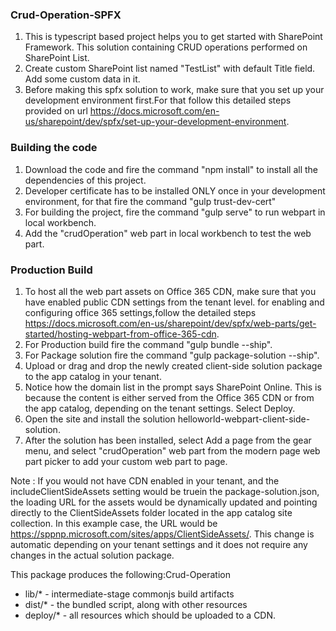 ### Crud-Operation-SPFX
1. This is typescript based project helps you to get started with SharePoint Framework. This solution containing CRUD operations performed on SharePoint List.
2. Create custom SharePoint list named "TestList" with default Title field. Add some custom data in it.
3. Before making this spfx solution to work, make sure that you set up your development environment first.For that follow this detailed steps provided on url https://docs.microsoft.com/en-us/sharepoint/dev/spfx/set-up-your-development-environment.


### Building the code
1. Download the code and fire the command "npm install" to install all the dependencies of this project.
2. Developer certificate has to be installed ONLY once in your development environment, for that fire the command "gulp trust-dev-cert"
3. For building the project, fire the command "gulp serve" to run webpart in local workbench.
4. Add the "crudOperation" web part in local workbench to test the web part.

### Production Build
1. To host all the web part assets on Office 365 CDN, make sure that you have enabled public CDN settings from the tenant level.
  for enabling and configuring office 365 settings,follow the detailed steps https://docs.microsoft.com/en-us/sharepoint/dev/spfx/web-parts/get-started/hosting-webpart-from-office-365-cdn.
2. For Production build fire the command "gulp bundle --ship".
3. For Package solution fire the command "gulp package-solution --ship".
4. Upload or drag and drop the newly created client-side solution package to the app catalog in your tenant.
5. Notice how the domain list in the prompt says SharePoint Online. This is because the content is either served from the Office 365 CDN or from the app catalog, depending on the tenant settings. Select Deploy.
6. Open the site and install the solution helloworld-webpart-client-side-solution.
7. After the solution has been installed, select Add a page from the gear menu, and select "crudOperation" web part from the modern page web part picker to add your custom web part to page.

Note :
If you would not have CDN enabled in your tenant, and the includeClientSideAssets setting would be truein the package-solution.json, the loading URL for the assets would be dynamically updated and pointing directly to the ClientSideAssets folder located in the app catalog site collection. In this example case, the URL would be https://sppnp.microsoft.com/sites/apps/ClientSideAssets/. This change is automatic depending on your tenant settings and it does not require any changes in the actual solution package.


This package produces the following:Crud-Operation

* lib/* - intermediate-stage commonjs build artifacts
* dist/* - the bundled script, along with other resources
* deploy/* - all resources which should be uploaded to a CDN.



